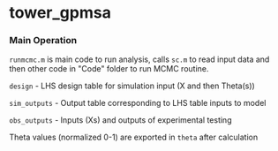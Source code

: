 # tower_gpmsa

### Main Operation
`runmcmc.m` is main code to run analysis, calls `sc.m` to read input data and then other code in "Code" folder to run MCMC routine.

`design` - LHS design table for simulation input (X and then Theta(s))
  
 `sim_outputs` - Output table corresponding to LHS table inputs to model
 
 `obs_outputs` - Inputs (Xs) and outputs of experimental testing
 
 Theta values (normalized 0-1) are exported in `theta` after calculation
